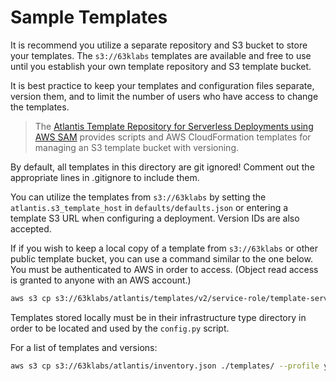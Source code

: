 # Sample Templates

It is recommend you utilize a separate repository and S3 bucket to store your templates. The `s3://63klabs` templates are available and free to use until you establish your own template repository and S3 template bucket.

It is best practice to keep your templates and configuration files separate, version them, and to limit the number of users who have access to change the templates.

> The [Atlantis Template Repository for Serverless Deployments using AWS SAM](https://github.com/chadkluck/atlantis-template-repo-for-serverless-deployments) provides scripts and AWS CloudFormation templates for managing an S3 template bucket with versioning.

By default, all templates in this directory are git ignored! Comment out the appropriate lines in .gitignore to include them.

You can utilize the templates from `s3://63klabs` by setting the `atlantis.s3_template_host` in `defaults/defaults.json` or entering a template S3 URL when configuring a deployment. Version IDs are also accepted.

If if you wish to keep a local copy of a template from `s3://63klabs` or other public template bucket, you can use a command similar to the one below. You must be authenticated to AWS in order to access. (Object read access is granted to anyone with an AWS account.)

```bash
aws s3 cp s3://63klabs/atlantis/templates/v2/service-role/template-service-role.yml ./templates/service-role/ --profile yourprofile
```

Templates stored locally must be in their infrastructure type directory in order to be located and used by the `config.py` script.

For a list of templates and versions:

```bash
aws s3 cp s3://63klabs/atlantis/inventory.json ./templates/ --profile yourprofile
```

